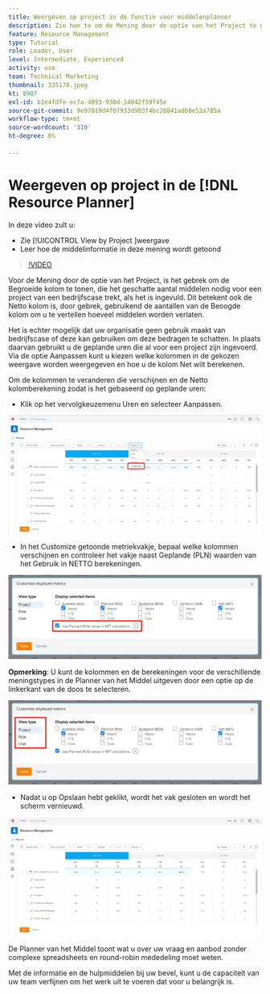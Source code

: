 ```yaml
---
title: Weergeven op project in de functie voor middelenplanner
description: Zie hoe te om de Mening door de optie van het Project te gebruiken en hoe de middelinformatie in deze mening wordt getoond.
feature: Resource Management
type: Tutorial
role: Leader, User
level: Intermediate, Experienced
activity: use
team: Technical Marketing
thumbnail: 335170.jpeg
kt: 8907
exl-id: b1e4fdfe-ec7a-4893-930d-14842f59f45e
source-git-commit: 9e97819d4f07933d903f4bc26841adb9e52a785a
workflow-type: tm+mt
source-wordcount: '310'
ht-degree: 0%

---
```


# Weergeven op project in de [!DNL Resource Planner]

In deze video zult u:

* Zie [!UICONTROL View by Project ]weergave
* Leer hoe de middelinformatie in deze mening wordt getoond

>[!VIDEO](https://video.tv.adobe.com/v/335170/?quality=12)

Voor de Mening door de optie van het Project, is het gebrek om de Begroeide kolom te tonen, die het geschatte aantal middelen nodig voor een project van een bedrijfscase trekt, als het is ingevuld. Dit betekent ook de Netto kolom is, door gebrek, gebruikend de aantallen van de Beoogde kolom om u te vertellen hoeveel middelen worden verlaten.

Het is echter mogelijk dat uw organisatie geen gebruik maakt van bedrijfscase of deze kan gebruiken om deze bedragen te schatten. In plaats daarvan gebruikt u de geplande uren die al voor een project zijn ingevoerd. Via de optie Aanpassen kunt u kiezen welke kolommen in de gekozen weergave worden weergegeven en hoe u de kolom Net wilt berekenen.

Om de kolommen te veranderen die verschijnen en de Netto kolomberekening zodat is het gebaseerd op geplande uren:

* Klik op het vervolgkeuzemenu Uren en selecteer Aanpassen.

![Optie aanpassen in vervolgkeuzemenu](assets/NetHours01.png)

* In het Customize getoonde metriekvakje, bepaal welke kolommen verschijnen en controleer het vakje naast Geplande (PLN) waarden van het Gebruik in NETTO berekeningen.

![Gebruik geplande waarden in de optie voor NETTO-berekeningen](assets/NetHours02.png)

**Opmerking**: U kunt de kolommen en de berekeningen voor de verschillende meningstypes in de Planner van het Middel uitgeven door een optie op de linkerkant van de doos te selecteren.

![Tekstopties weergeven](assets/NetHours03.jpg)

* Nadat u op Opslaan hebt geklikt, wordt het vak gesloten en wordt het scherm vernieuwd.

![Hulpprogramma voor bronnenplanner](assets/NetHours04.jpg)

De Planner van het Middel toont wat u over uw vraag en aanbod zonder complexe spreadsheets en round-robin mededeling moet weten.

Met de informatie en de hulpmiddelen bij uw bevel, kunt u de capaciteit van uw team verfijnen om het werk uit te voeren dat voor u belangrijk is.
